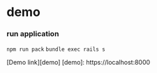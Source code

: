 # demo

### run application
`npm run pack`
`bundle exec rails s`

[Demo link][demo]
[demo]: https://localhost:8000
